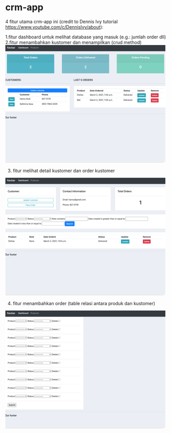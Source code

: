 # crm-app
4 fitur utama crm-app ini (credit to Dennis Ivy tutorial https://www.youtube.com/c/DennisIvy/about):

1.fitur dashboard untuk melihat database yang masuk (e.g.: jumlah order dll)
<br>
2.fitur menambahkan kustomer dan menampilkan (crud method)
<br>
<img src="images/crm-1.png" width="500" >

3. fitur melihat detail kustomer dan order kustomer 
<img src="images/crm-2.png" width="500" >

4. fitur menambahkan order (table relasi antara produk dan kustomer)
<img src="images/crm-3.png" width="500" >
